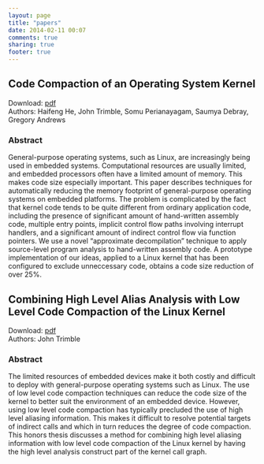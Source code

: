 ```yaml
---
layout: page
title: "papers"
date: 2014-02-11 00:07
comments: true
sharing: true
footer: true
---
```

## Code Compaction of an Operating System Kernel

Download: [pdf](/assets/pages/papers/code_compaction_kernel.pdf) <br>
Authors: Haifeng He, John Trimble, Somu Perianayagam, Saumya Debray, Gregory Andrews

### Abstract

General-purpose operating systems, such as Linux, are increasingly being used in embedded systems. Computational resources are usually limited, and embedded processors often have a limited amount of memory. This makes code size especially important. This paper describes techniques for automatically reducing the memory footprint of general-purpose operating systems on embedded platforms. The problem is complicated by the fact that kernel code tends to be quite different from ordinary application code, including the presence of significant amount of hand-written assembly code, multiple entry points, implicit control flow paths involving interrupt handlers, and a significant amount of indirect control flow via function pointers. We use a novel “approximate decompilation” technique to apply source-level program analysis to hand-written assembly code. A prototype implementation of our ideas, applied to a Linux kernel that has been configured to exclude unneccessary code, obtains a code size reduction of over 25%.

## Combining High Level Alias Analysis with Low Level Code Compaction of the Linux Kernel

Download: [pdf](/assets/pages/papers/honors_thesis.pdf) <br>
Authors: John Trimble

### Abstract

The limited resources of embedded devices make it both costly and difficult to deploy with general-purpose operating systems such as Linux. The use of low level code compaction techniques can reduce the code size of the kernel to better suit the environment of an embedded device. However, using low level code compaction has typically precluded the use of high level aliasing information. This makes it difficult to resolve potential targets of indirect calls and which in turn reduces the degree of code compaction. This honors thesis discusses a method for combining high level aliasing information with low level code compaction of the Linux kernel by having the high level analysis construct part of the kernel call graph.